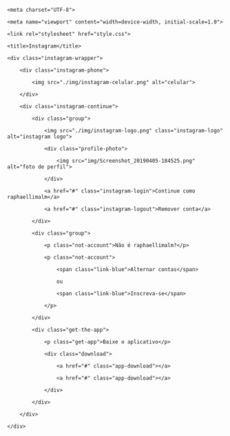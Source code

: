 <!DOCTYPE html>

<html lang="pt-br">

<head>

    <meta charset="UTF-8">

    <meta name="viewport" content="width=device-width, initial-scale=1.0">

    <link rel="stylesheet" href="style.css">

    <title>Instagram</title>

</head>

<body>

    <div class="instagram-wrapper">

        <div class="instagram-phone">

            <img src="./img/instagram-celular.png" alt="celular">

        </div>

        <div class="instagram-continue">

            <div class="group">

                <img src="./img/instagram-logo.png" class="instagram-logo" alt="instagram logo">

                <div class="profile-photo">

                    <img src="img/Screenshot_20190405-184525.png" alt="foto de perfil">

                </div>

                <a href="#" class="instagram-login">Continue como raphaellimalm</a>

                <a href="#" class="instagram-logout">Remover conta</a>

            </div>

            <div class="group">

                <p class="not-account">Não é raphaellimalm?</p>

                <p class="not-account">

                    <span class="link-blue">Alternar contas</span>

                    ou

                    <span class="link-blue">Inscreva-se</span>

                </p>

            </div>

            <div class="get-the-app">

                <p class="get-app">Baixe o aplicativo</p>

                <div class="download">

                    <a href="#" class="app-download"></a>

                    <a href="#" class="app-download"></a>

                </div>

            </div>

        </div>

    </div>

</body>

</html>
